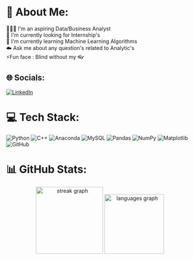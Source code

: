 # 💫 About Me:
👩🏻‍💼 I'm an aspiring Data/Business Analyst<br>🔭 I'm currently looking for Internship's<br>🌱 I'm currently learning Machine Learning Algorithms<br>☁️ Ask me about any question's related to Analytic's<br>⚡Fun face : Blind without my 👓


## 🌐 Socials:
[![LinkedIn](https://img.shields.io/badge/LinkedIn-%230077B5.svg?logo=linkedin&logoColor=white)](https://linkedin.com/in/swati-singh-11sept01) 

# 💻 Tech Stack:
![Python](https://img.shields.io/badge/python-3670A0?style=flat&logo=python&logoColor=ffdd54) ![C++](https://img.shields.io/badge/c++-%2300599C.svg?style=flat&logo=c%2B%2B&logoColor=white) ![Anaconda](https://img.shields.io/badge/Anaconda-%2344A833.svg?style=flat&logo=anaconda&logoColor=white) ![MySQL](https://img.shields.io/badge/mysql-4479A1.svg?style=flat&logo=mysql&logoColor=white) ![Pandas](https://img.shields.io/badge/pandas-%23150458.svg?style=flat&logo=pandas&logoColor=white) ![NumPy](https://img.shields.io/badge/numpy-%23013243.svg?style=flat&logo=numpy&logoColor=white) ![Matplotlib](https://img.shields.io/badge/Matplotlib-%23ffffff.svg?style=flat&logo=Matplotlib&logoColor=black) ![GitHub](https://img.shields.io/badge/github-%23121011.svg?style=flat&logo=github&logoColor=white)
# 📊 GitHub Stats:
<div align="center">
  <img src="https://streak-stats.demolab.com?user=05-Swati-Singh&locale=en&mode=daily&theme=merko&hide_border=true&border_radius=5" height="180" alt="streak graph"  />
  <img src="https://github-readme-stats.vercel.app/api/top-langs?username=05-Swati-Singh&locale=en&hide_title=false&layout=compact&card_width=320&langs_count=3&theme=merko&hide_border=true" height="160" alt="languages graph"  />
</div>


<!-- Proudly created with GPRM ( https://gprm.itsvg.in ) -->
